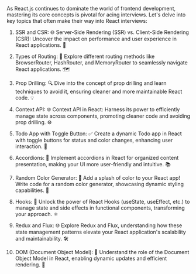As React.js continues to dominate the world of frontend development, mastering its core concepts is pivotal for acing interviews. Let's delve into key topics that often make their way into React interviews:

1. SSR and CSR:
🌐 Server-Side Rendering (SSR) vs. Client-Side Rendering (CSR): Uncover the impact on performance and user experience in React applications. 🚀

2. Types of Routing:
🚥 Explore different routing methods like BrowserRouter, HashRouter, and MemoryRouter to seamlessly navigate React applications. 🗺️

3. Prop Drilling:
🔍 Dive into the concept of prop drilling and learn techniques to avoid it, ensuring cleaner and more maintainable React code. 💡

4. Context API:
🌐 Context API in React: Harness its power to efficiently manage state across components, promoting cleaner code and avoiding prop drilling. ⚙️

5. Todo App with Toggle Button:
✅ Create a dynamic Todo app in React with toggle buttons for status and color changes, enhancing user interaction. 📝

6. Accordions:
🎵 Implement accordions in React for organized content presentation, making your UI more user-friendly and intuitive. 📚

7. Random Color Generator:
🌈 Add a splash of color to your React app! Write code for a random color generator, showcasing dynamic styling capabilities. 🎨

8. Hooks:
🔄 Unlock the power of React Hooks (useState, useEffect, etc.) to manage state and side effects in functional components, transforming your approach. ⚛️

9. Redux and Flux:
🌐 Explore Redux and Flux, understanding how these state management patterns elevate your React application's scalability and maintainability. 🛠️

10. DOM (Document Object Model):
🏰 Understand the role of the Document Object Model in React, enabling dynamic updates and efficient rendering. 🔄